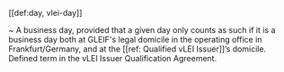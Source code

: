 [[def:day, vlei-day]] 

~ A business day, provided that a given day only counts as such if it is a business day both at GLEIF's legal domicile in the operating office in Frankfurt/Germany, and at the [[ref: Qualified vLEI Issuer]]’s domicile. Defined term in the vLEI Issuer Qualification Agreement.
